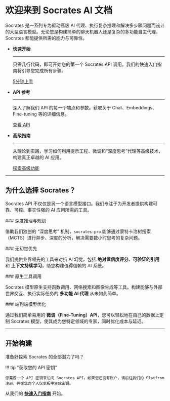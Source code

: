 # 欢迎来到 Socrates AI 文档

Socrates 是一系列专为驱动高级 AI 代理、执行复杂推理和解决多步骤问题而设计的大型语言模型。无论您是构建简单的聊天机器人还是复杂的多功能自主代理，Socrates 都能提供所需的能力与可靠性。

<div class="grid cards" markdown>

- **快速开始**

    ---

    只需几行代码，即可开始您的第一个 Socrates API 调用。我们的快速入门指南将引导您完成所有步骤。

    [5分钟上手](quickstart.md)

- **API 参考**

    ---

    深入了解我们 API 的每一个端点和参数。获取关于 Chat、Embeddings、Fine-tuning 等的详细信息。

    [查看 API](guide.md)

- **高级指南**

    ---

    从理论到实践，学习如何利用提示工程、微调和“深度思考”代理等高级技术，构建真正卓越的 AI 应用。

    [探索高级功能](Advanced_Developer_Guides.md)

</div>

---

## 为什么选择 Socrates？

Socrates API 不仅仅是另一个语言模型接口。我们专注于为开发者提供构建可靠、可控、事实性强的 AI 应用所需的工具。

<div class="grid" markdown>

<div markdown>
### 深度推理与规划

借助我们独创的 “深度思考” 机制，`socrates-pro` 能够通过蒙特卡洛树搜索（MCTS）进行异步、深度的分析，解决需要数小时思考的复杂问题。
</div>

<div markdown>
### 无幻觉优先

我们提供业界领先的工具来对抗 AI 幻觉，包括 **绝对置信度评分**、**可验证的引用** 和 **上下文持续学习**，助您构建值得信赖的 AI 系统。
</div>

</div>

<div class="grid" markdown>

<div markdown>
### 原生工具调用

Socrates 模型原生支持函数调用、网络搜索和图像生成等工具。构建能够与外部世界交互、执行实际任务的 **多功能 AI 代理** 从未如此简单。
</div>

<div markdown>
### 端到端模型优化

通过我们简单易用的 **微调（Fine-Tuning）API**，您可以轻松地在自己的数据上定制 Socrates 模型，使其成为您特定领域的专家，同时优化成本与延迟。
</div>

</div>

---

## 开始构建

准备好探索 Socrates 的全部潜力了吗？

!!! tip "获取您的 API 密钥"

    您需要一个 API 密钥来访问 Socrates API。如果您还没有账户，请前往我们的 Platfrom 注册，并在您的个人仪表板中生成密钥。

从我们的 [**快速入门指南**](quickstart.md) 开始。
